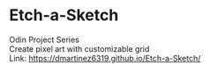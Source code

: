 # Etch-a-Sketch
Odin Project Series <br>
Create pixel art with customizable grid <br>
Link: https://dmartinez6319.github.io/Etch-a-Sketch/
